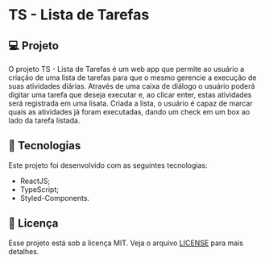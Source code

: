 # TS - Lista de Tarefas

## 💻 Projeto

O projeto TS - Lista de Tarefas é um web app que permite ao usuário a criação de uma
lista de tarefas para que o mesmo gerencie a execução de suas atividades diárias.
Através de uma caixa de diálogo o usuário poderá digitar uma tarefa que deseja executar e,
ao clicar enter, estas atividades será registrada em uma lisata. Criada a lista, o usuário
é capaz de marcar quais as atividades já foram executadas, dando um check em um box ao lado
da tarefa listada.

<!---
Para visualizar o preview do projeto acesse o [link](https://immoble-flix.herokuapp.com/).
-->

## 🚀 Tecnologias

Este projeto foi desenvolvido com as seguintes tecnologias:
- ReactJS;
- TypeScript;
- Styled-Components.

## 📝 Licença

Esse projeto está sob a licença MIT. Veja o arquivo [LICENSE](LICENSE) para mais detalhes.
